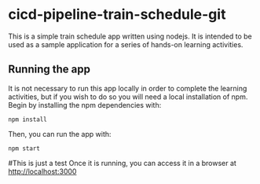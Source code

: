# cicd-pipeline-train-schedule-git

This is a simple train schedule app written using nodejs. It is intended to be used as a sample application for a series of hands-on learning activities.

## Running the app

It is not necessary to run this app locally in order to complete the learning activities, but if you wish to do so you will need a local installation of npm. Begin by installing the npm dependencies with:

    npm install

Then, you can run the app with:

    npm start
#This is just a test
Once it is running, you can access it in a browser at [http://localhost:3000](http://localhost:3000)
